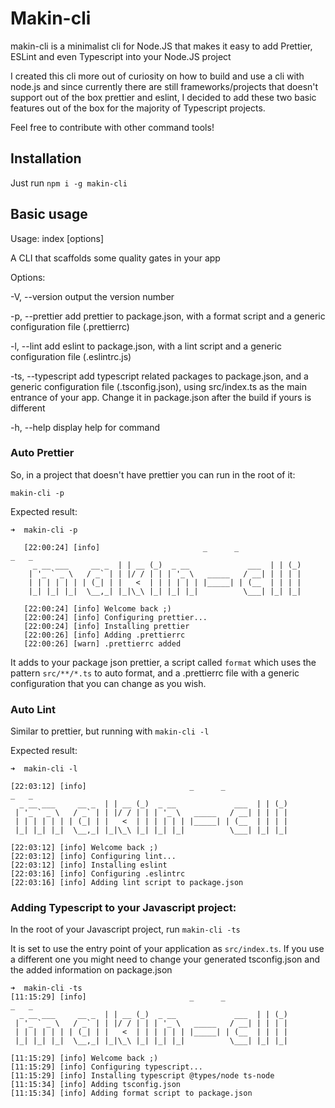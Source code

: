 # Makin-cli

makin-cli is a minimalist cli for Node.JS that makes it easy to add Prettier, ESLint and even Typescript into your Node.JS project 

I created this cli more out of curiosity on how to build and use a cli with node.js 
and since currently there are still frameworks/projects that doesn't support out 
of the box prettier and eslint, 
I decided to add these two basic features out of the box for the majority of Typescript projects.

Feel free to contribute with other command tools!


## Installation 

Just run `npm i -g makin-cli`

## Basic usage 

Usage: index [options]

A CLI that scaffolds some quality gates in your app

Options:

  -V, --version      output the version number
  
  -p, --prettier     add prettier to package.json, with a format script and a generic configuration
                     file (.prettierrc)
                     
  -l, --lint         add eslint to package.json, with a lint script and a generic configuration
                     file (.eslintrc.js)
                     
  -ts, --typescript  add typescript related packages to package.json, and a generic configuration
                     file (.tsconfig.json), using src/index.ts as the main entrance of your app.
                     Change it in package.json after the build if yours is different
                     
  -h, --help         display help for command

  
  
### Auto Prettier
So, in a project that doesn't have prettier you can run in the root of it:

`makin-cli -p`

Expected result:

```
➜  makin-cli -p

   [22:00:24] [info]                       _      _                          _   _ 
     _ __ ___     __ _  | | __ (_)  _ __             ___  | | (_)
    | '_ ` _ \   / _` | | |/ / | | | '_ \   _____   / __| | | | |
    | | | | | | | (_| | |   <  | | | | | | |_____| | (__  | | | |
    |_| |_| |_|  \__,_| |_|\_\ |_| |_| |_|          \___| |_| |_|
                                                                 
   [22:00:24] [info] Welcome back ;)
   [22:00:24] [info] Configuring prettier...
   [22:00:24] [info] Installing prettier
   [22:00:26] [info] Adding .prettierrc
   [22:00:26] [warn] .prettierrc added

```

It adds to your package json prettier, a script called `format` which uses the pattern `src/**/*.ts` to auto format, and a .prettierrc file with a generic configuration that you can change as you wish.

### Auto Lint

Similar to prettier, but running with `makin-cli -l`

Expected result:

```
➜  makin-cli -l

[22:03:12] [info]                       _      _                          _   _ 
  _ __ ___     __ _  | | __ (_)  _ __             ___  | | (_)
 | '_ ` _ \   / _` | | |/ / | | | '_ \   _____   / __| | | | |
 | | | | | | | (_| | |   <  | | | | | | |_____| | (__  | | | |
 |_| |_| |_|  \__,_| |_|\_\ |_| |_| |_|          \___| |_| |_|
                                                              
[22:03:12] [info] Welcome back ;)
[22:03:12] [info] Configuring lint...
[22:03:12] [info] Installing eslint
[22:03:16] [info] Configuring .eslintrc
[22:03:16] [info] Adding lint script to package.json

```

### Adding Typescript to your Javascript project:

In the root of your Javascript project, run `makin-cli -ts`

It is set to use the entry point of your application as `src/index.ts`. If you use a different one you might need to change your 
generated tsconfig.json and the added information on package.json 

```
➜  makin-cli -ts
[11:15:29] [info]                       _      _                          _   _ 
  _ __ ___     __ _  | | __ (_)  _ __             ___  | | (_)
 | '_ ` _ \   / _` | | |/ / | | | '_ \   _____   / __| | | | |
 | | | | | | | (_| | |   <  | | | | | | |_____| | (__  | | | |
 |_| |_| |_|  \__,_| |_|\_\ |_| |_| |_|          \___| |_| |_|
                                                              
[11:15:29] [info] Welcome back ;)
[11:15:29] [info] Configuring typescript...
[11:15:29] [info] Installing typescript @types/node ts-node
[11:15:34] [info] Adding tsconfig.json
[11:15:34] [info] Adding format script to package.json

```